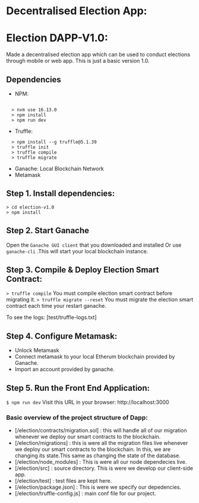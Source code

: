 # Decentralised Election App: 


# Election DAPP-V1.0:

Made a decentralised election app which can be used to conduct elections through mobile or web app. This is just a basic version 1.0.

## Dependencies

- NPM:

```
  
  > nvm use 16.13.0
  > npm install
  > npm run dev
```

- Truffle:

```
  > npm install --g truffle@5.1.39
  > truffle init
  > truffle compile
  > truffle migrate
```

- Ganache: Local Blockchain Network
- Metamask

## Step 1. Install dependencies:

```
> cd election-v1.0
> npm install
```

## Step 2. Start Ganache

Open the `Ganache GUI client` that you downloaded and installed Or use `ganache-cli` .This will start your local blockchain instance.

## Step 3. Compile & Deploy Election Smart Contract:

`> truffle compile`
You must compile election smart contract before migrating it.
`> truffle migrate --reset`
You must migrate the election smart contract each time your restart ganache.

To see the logs: [test/truffle-logs.txt]

## Step 4. Configure Metamask:

- Unlock Metamask
- Connect metamask to your local Etherum blockchain provided by Ganache.
- Import an account provided by ganache.

## Step 5. Run the Front End Application:

`$ npm run dev`
Visit this URL in your browser: http://localhost:3000

### Basic overview of the project structure of Dapp:

- [/election/contracts/migration.sol] : this will handle all of our migration whenever we deploy our smart contracts to the blockchain.
- [/election/migrations] : this is were all the migration files live whenever we deploy our smart contracts to the blockchain. In this, we are changing its state.This same as changing the state of the database.
- [/election/node_modules] : This is were all our node dependecies live.
- [/election/src] : source directory. This is were we develop our client-side app.
- [/election/test] : test files are kept here.
- [/election/package.json] : This is were we specify our depedencies.
- [/election/truffle-config.js] : main conf file for our project.
